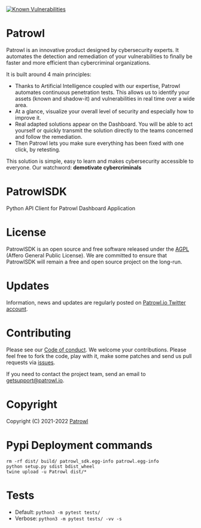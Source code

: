 [![Known Vulnerabilities](https://snyk.io/test/github/Patrowl/PatrowlSDK/badge.svg)](https://snyk.io/test/github/Patrowl/PatrowlSDK)

# Patrowl
Patrowl is an innovative product designed by cybersecurity experts. It automates the detection and remediation of your vulnerabilities to finally be faster and more efficient than cybercriminal organizations.

It is built around 4 main principles:
 - Thanks to Artificial Intelligence coupled with our expertise, Patrowl automates continuous penetration tests. This allows us to identify your assets (known and  shadow-it) and vulnerabilities in real time over a wide area.
 - At a glance, visualize your overall level of security and especially how to improve it.
 - Real adapted solutions appear on the Dashboard. You will be able to act yourself or quickly transmit the solution directly to the teams concerned and follow the remediation.
 - Then Patrowl lets you make sure everything has been fixed with one click, by retesting.

This solution is simple, easy to learn and makes cybersecurity accessible to everyone. Our watchword: **demotivate cybercriminals**

# PatrowlSDK
Python API Client for Patrowl Dashboard Application

# License
PatrowlSDK is an open source and free software released under the [AGPL](https://github.com/Patrowl/PatrowlSDK/blob/master/LICENSE) (Affero General Public License). We are committed to ensure that PatrowlSDK will remain a free and open source project on the long-run.

# Updates
Information, news and updates are regularly posted on [Patrowl.io Twitter account](https://twitter.com/patrowl_io).

# Contributing
Please see our [Code of conduct](https://github.com/Patrowl/PatrowlDocs/blob/master/support/code_of_conduct.md). We welcome your contributions. Please feel free to fork the code, play with it, make some patches and send us pull requests via [issues](https://github.com/Patrowl/PatrowlSDK/issues).

If you need to contact the project team, send an email to <getsupport@patrowl.io>.

# Copyright
Copyright (C) 2021-2022 [Patrowl](https://patrowl.io)

# Pypi Deployment commands
```
rm -rf dist/ build/ patrowl_sdk.egg-info patrowl.egg-info
python setup.py sdist bdist_wheel
twine upload -u Patrowl dist/*
```

# Tests
- Default: `python3 -m pytest tests/`
- Verbose: `python3 -m pytest tests/ -vv -s`
